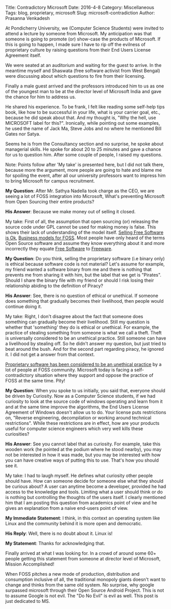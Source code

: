 Title: Contradictory Microsoft
Date: 2016-4-8
Category: Miscellaneous
Tags: blog, proprietary, microsoft
Slug: microsoft-contradiction
Author: Prasanna Venkadesh

At Pondicherry University, we (Computer Science Students) were invited to attend a lecture by someone from Microsoft. My anticipation was that someone is going to promote (or) show-case the products of Microsoft. If this is going to happen, I made sure I have to rip off the evilness of proprietary culture by raising questions from their End Users License Agreement itself.

We were seated at an auditorium and waiting for the guest to arrive. In the meantime myself and Shaswata (free software activist from West Bengal) were discussing about which questions to fire from their licensing.

Finally a male guest arrived and the professors introduced him to us as one of the youngest man to be at the director level of Microsoft India and gave the chance for him to address us.

He shared his experience. To be frank, I felt like reading some self-help tips book, like how to be successful in your life, what is your carrier goal, etc., because he did speak about that. And my thought is, "Why the hell, use MICROSOFT label for this?". Ironically, while pointing out some examples, he used the name of Jack Ma, Steve Jobs and no where he mentioned Bill Gates nor Satya.

Seems he is from the Consultancy section and no surprise, he spoke about managerial skills. He spoke for about 20 to 25 minutes and gave a chance for us to question him. After some couple of people, I raised my questions.

Note: Points follow after 'My take' is presented here, but I did not talk there, because more the argument, more people are going to hate and blame me for spoiling the event, after all our university professors want to impress him to bring Microsoft for campus recruitment.

**My Question**: After Mr. Sathya Nadella took charge as the CEO, we are seeing a lot of FOSS integration into Microsoft,  What's preventing Microsoft from Open Sourcing their entire products?

**His Answer**: Because we make money out of selling it closed.

My take: First of all, the assumption that open sourcing (or) releasing the source code under GPL cannot be used for making money is false. This shows their lack of understanding of the model itself. [Selling Free Software is Ok](http://www.gnu.org/philosophy/selling.en.html), [Business models for FOSS](https://en.wikipedia.org/wiki/Business_models_for_open-source_software). Most people have only heard of the terms Open Source software and assume they know everything about it and more incorrectly they equate [Free Software](http://www.gnu.org/philosophy/free-sw.html) to [Freeware](https://en.wikipedia.org/wiki/Freeware).

**My Question**: Do you think, selling the proprietary software (i.e binary only) is ethical because software code is not material? Let's assume for example, my friend wanted a software binary from me and there is nothing that prevents me from sharing it with him, but the label that we get is "Pirates". Should I share the binary file with my friend or should I risk losing their relationship abiding to the definition of Piracy?

**His Answer**: See, there is no question of ethical or unethical. If someone does something that gradually becomes their livelihood, then people would continue doing it.

My take: Right, I don't disagree about the fact that someone does something can gradually become their livelihood. Still my question is whether that 'something' they do is ethical or unethical. For example, the practice of stealing something from someone is what we call a theft. Theft is universally considered to be an unethical practice. Still someone can have a livelihood by stealing off. So he didn't answer my question, but just tried to beat around the bush. And for the second part regarding piracy, he ignored it. I did not get a answer from that context.

[Proprietary software has been considered to be an unethical practice](http://p2pfoundation.net/Why_All_Knowledge_Should_Be_Free) by a lot of people at FOSS community. Microsoft today is facing a self-contradictory situation where they support and oppose the practice of FOSS at the same time. Pity!

**My Question**: When you spoke to us initially, you said that, everyone should be driven by Curiosity. Now as a Computer Science students, if we had curiosity to look at the source code of windows operating and learn from it and at the same time improve the algorithms, the End Users License Agreement of Windows doesn't allow us to do. Your license puts restrictions on, "Reverse engineering, decompilation or working around technical restrictions". While these restrictions are in effect, how are your products useful for computer science engineers which very well kills these curiosities?

**His Answer**: See you cannot label that as curiosity. For example, take this wooden work (he pointed at the podium where he stood nearby), you may not be interested in how it was made, but you may be interested with how you can have creative ways of putting this to use. That's how you should see it.

My take: I had to laugh myself. He defines what curiosity other people should have. How can someone decide for someone else what they should be curious about? A user can anytime become a developer, provided he had access to the knowledge and tools. Limiting what a user should think or do is nothing but controlling the thoughts of the users itself. I clearly mentioned him that I am posting this question from academics point of view and he gives an explanation from a naive end-users point of view.

**My Immediate Statement**: I think, in this context an operating system like Linux and the community behind it is more open and democratic.

**His Reply**: Well, there is no doubt about it. Linux is!

**My Statement**: Thanks for acknowledging that.

Finally arrived at what I was looking for. In a crowd of around some 60+ people getting this statement from someone at director level of Microsoft, Mission Accomplished!

When FOSS pitches a new mode of production, distribution and consumption inclusive of all, the traditional monopoly giants doesn't want to change and thinks from the same old system. No surprise, why google surpassed microsoft through their Open Source Android Project. This is not to assume Google is not evil. The "Do No Evil" is evil as well. This post is just dedicated to MS.

